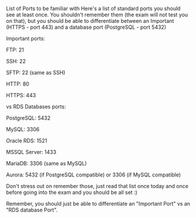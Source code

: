 List of Ports to be familiar with
Here's a list of standard ports you should see at least once. You shouldn't remember them (the exam will not test you on that), but you should be able to differentiate between an Important (HTTPS - port 443) and a database port (PostgreSQL - port 5432) 

Important ports:

FTP: 21

SSH: 22

SFTP: 22 (same as SSH)

HTTP: 80

HTTPS: 443

vs RDS Databases ports:

PostgreSQL: 5432

MySQL: 3306

Oracle RDS: 1521

MSSQL Server: 1433

MariaDB: 3306 (same as MySQL)

Aurora: 5432 (if PostgreSQL compatible) or 3306 (if MySQL compatible)



Don't stress out on remember those, just read that list once today and once before going into the exam and you should be all set :)

Remember, you should just be able to differentiate an "Important Port" vs an "RDS database Port".